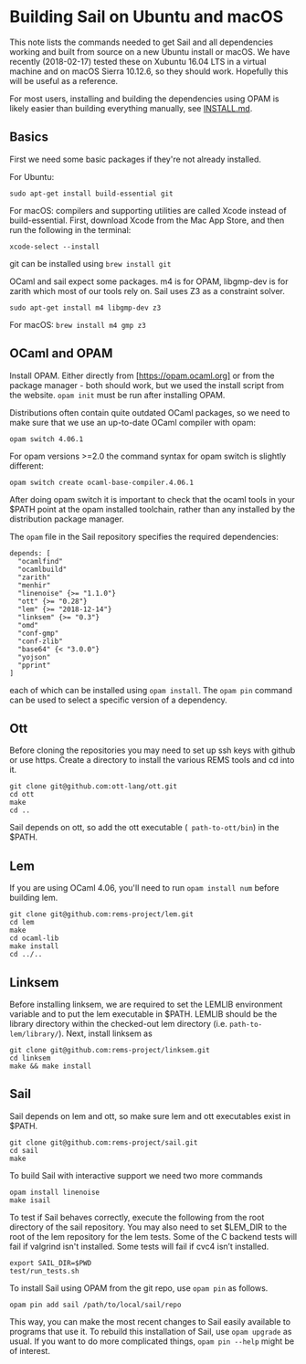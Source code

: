 Building Sail on Ubuntu and macOS
=========================

This note lists the commands needed to get Sail and all dependencies
working and built from source on a new Ubuntu install or macOS. We
have recently (2018-02-17) tested these on Xubuntu 16.04 LTS in a
virtual machine and on macOS Sierra 10.12.6, so they should
work. Hopefully this will be useful as a reference.

For most users, installing and building the dependencies using OPAM is
likely easier than building everything manually, see [INSTALL.md](INSTALL.md).

Basics
------

First we need some basic packages if they're not already installed.

For Ubuntu:
```
sudo apt-get install build-essential git
```

For macOS: compilers and supporting utilities are called Xcode instead of build-essential. First, download Xcode from the Mac App Store, and then run the following in the terminal:
```
xcode-select --install
```
git can be installed using ```brew install git```

OCaml and sail expect some packages. m4 is for OPAM, libgmp-dev is for
zarith which most of our tools rely on. Sail uses Z3 as a constraint
solver.
```
sudo apt-get install m4 libgmp-dev z3
```
For macOS: ```brew install m4 gmp z3``` 

OCaml and OPAM
--------------

Install OPAM. Either directly from [https://opam.ocaml.org] or from
the package manager - both should work, but we used the install script
from the website. ```opam init``` must be run after installing OPAM.

Distributions often contain quite outdated OCaml packages, so we need to make sure that we use an up-to-date OCaml compiler with opam:
```
opam switch 4.06.1
```
For opam versions >=2.0 the command syntax for opam switch is slightly different:
```
opam switch create ocaml-base-compiler.4.06.1
```
After doing opam switch it is important to check that the ocaml tools in your $PATH point at the opam installed toolchain, rather than any installed by the distribution package manager.

The `opam` file in the Sail repository specifies the required dependencies:
```
depends: [
  "ocamlfind"
  "ocamlbuild"
  "zarith"
  "menhir"
  "linenoise" {>= "1.1.0"}
  "ott" {>= "0.28"}
  "lem" {>= "2018-12-14"}
  "linksem" {>= "0.3"}
  "omd"
  "conf-gmp"
  "conf-zlib"
  "base64" {< "3.0.0"}
  "yojson"
  "pprint"
]
```
each of which can be installed using `opam install`. The `opam pin` command can be used to select a specific version of a dependency.

Ott
---

Before cloning the repositories you may need to set up ssh keys with
github or use https. Create a directory to install the various REMS
tools and cd into it.
```
git clone git@github.com:ott-lang/ott.git
cd ott
make
cd ..
```
Sail depends on ott, so add the ott executable (``` path-to-ott/bin```) in the $PATH.


Lem
---

If you are using OCaml 4.06, you'll need to run `opam install num` before building lem.

```
git clone git@github.com:rems-project/lem.git
cd lem
make
cd ocaml-lib
make install
cd ../..
```

Linksem
-------

Before installing linksem, we are required to set the LEMLIB environment variable and to put the lem executable in $PATH. LEMLIB should be the library directory within the checked-out lem directory (i.e. ```path-to-lem/library/```). Next, install linksem as

```
git clone git@github.com:rems-project/linksem.git
cd linksem
make && make install
```

Sail
----

Sail depends on lem and ott, so make sure lem and ott executables
exist in $PATH.
```
git clone git@github.com:rems-project/sail.git
cd sail
make
```
To build Sail with interactive support we need two more commands
```
opam install linenoise
make isail
```
To test if Sail behaves correctly, execute the following from the
root directory of the sail repository. You may also need to set
$LEM_DIR to the root of the lem repository for the lem tests. Some of
the C backend tests will fail if valgrind isn't installed. Some tests will
fail if cvc4 isn’t installed.
```
export SAIL_DIR=$PWD
test/run_tests.sh
```

To install Sail using OPAM from the git repo, use `opam pin` as follows.
```
opam pin add sail /path/to/local/sail/repo
```
This way, you can make the most recent changes to Sail easily available to programs
that use it. To rebuild this installation of Sail, use `opam upgrade` as usual.
If you want to do more complicated things, `opam pin --help` might be of
interest.

